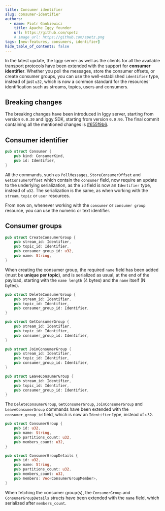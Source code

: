 ```yaml
---
title: Consumer identifier
slug: consumer-identifier
authors:
  - name: Piotr Gankiewicz
    title: Apache Iggy founder
    url: https://github.com/spetz
    # image_url: https://github.com/spetz.png
tags: [new-features, consumers, identifier]
hide_table_of_contents: false
---
```


In the latest update, the Iggy server as well as the clients for all the available transport protocols have been extended with the support for **consumer identifier**. Whether you poll the messages, store the consumer offsets, or create consumer groups, you can use the well-established `identifier` type, instead of just `u32`, which is now a common standard for the resources' identification such as streams, topics, users and consumers.

<!--truncate-->

## Breaking changes

The breaking changes have been introduced in Iggy server, starting from version `0.0.30` and Iggy SDK, starting from version `0.0.90`. The final commit containing all the mentioned changes is [#655f9b6](https://github.com/apache/iggy/commit/655f9b6bccb0ae4148422f32475a9bedc09827d2).

## Consumer identifier

```rust
pub struct Consumer {
    pub kind: ConsumerKind,
    pub id: Identifier,
}
```

All the commands, such as `PollMessages`, `StoreConsumerOffset` and `GetConsumerOffset` which contain the `consumer` field, now require an update to the underlying serialization, as the `id` field is now an `Identifier` type, instead of `u32`. The serialization is the same, as when working with the `stream`, `topic` or `user` resources.

From now on, whenever working with the `consumer` or `consumer group` resource, you can use the numeric or text identifier.

## Consumer groups

```rust
pub struct CreateConsumerGroup {
    pub stream_id: Identifier,
    pub topic_id: Identifier,
    pub consumer_group_id: u32,
    pub name: String,
}
```

When creating the consumer group, the required `name` field has been added (must be **unique per topic**), and is serialized as usual, at the end of the payload, starting with the `name length` (4 bytes) and the `name` itself (N bytes).


```rust
pub struct DeleteConsumerGroup {
    pub stream_id: Identifier,
    pub topic_id: Identifier,
    pub consumer_group_id: Identifier,
}

pub struct GetConsumerGroup {
    pub stream_id: Identifier,
    pub topic_id: Identifier,
    pub consumer_group_id: Identifier,
}

pub struct JoinConsumerGroup {
    pub stream_id: Identifier,
    pub topic_id: Identifier,
    pub consumer_group_id: Identifier,
}

pub struct LeaveConsumerGroup {
    pub stream_id: Identifier,
    pub topic_id: Identifier,
    pub consumer_group_id: Identifier,
}
```

The `DeleteConsumerGroup`, `GetConsumerGroup`, `JoinConsumerGroup` and `LeaveConsumerGroup` commands have been extended with the `consumer_group_id` field, which is now an `Identifier` type, instead of `u32`.


```rust
pub struct ConsumerGroup {
    pub id: u32,
    pub name: String,
    pub partitions_count: u32,
    pub members_count: u32,
}

pub struct ConsumerGroupDetails {
    pub id: u32,
    pub name: String,
    pub partitions_count: u32,
    pub members_count: u32,
    pub members: Vec<ConsumerGroupMember>,
}
```

When fetching the consumer group(s), the `ConsumerGroup` and `ConsumerGroupDetails` structs have been extended with the `name` field, which serialized after `members_count`.
